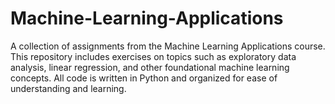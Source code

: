 # Machine-Learning-Applications
A collection of assignments from the Machine Learning Applications course. This repository includes exercises on topics such as exploratory data analysis, linear regression, and other foundational machine learning concepts. All code is written in Python and organized for ease of understanding and learning.
